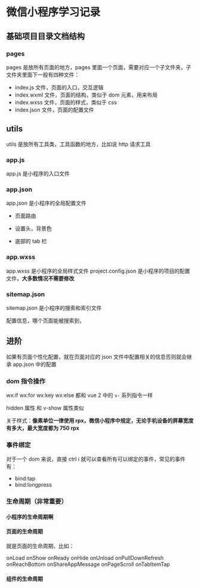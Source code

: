 # 微信小程序学习记录

## 基础项目目录文档结构

### pages

pages 是放所有页面的地方，pages 里面一个页面，需要对应一个子文件夹，子文件夹里面下一般有四种文件：

- index.js 文件，页面的入口，交互逻辑
- index.wxml 文件，页面的结构，类似于 dom 元素，用来布局
- index.wxss 文件，页面的样式，类似于 css
- index.json 文件，页面的配置文件

## utils

utils 是放所有工具类，工具函数的地方，比如说 http 请求工具

### app.js

app.js 是小程序的入口文件

### app.json

app.json 是小程序的全局配置文件

- 页面路由

- 设置头，背景色

- 底部的 tab 栏

### app.wxss

app.wxss 是小程序的全局样式文件
project.config.json 是小程序的项目的配置文件，**大多数情况不需要修改**

### sitemap.json

sitemap.json 是小程序的搜索和索引文件

配置信息，哪个页面能被搜索到，

## 进阶

如果有页面个性化配置，就在页面对应的 json 文件中配置相关的信息否则就会继承 app.json 中的配置

### dom 指令操作

wx:if wx:for wx:key wx:else 都和 vue 2 中的 `v-` 系列指令一样

hidden 属性 和 v-show 属性类似

关于样式：**像素单位一律使用 rpx，微信小程序中规定，无论手机设备的屏幕宽度有多大，最大宽度都为 750 rpx**

### 事件绑定

对于一个 dom 来说，直接 ctrl i 就可以查看所有可以绑定的事件，常见的事件有：

- bind:tap
- bind:longpress

### 生命周期（非常重要）

#### 小程序的生命周期啊

#### 页面的生命周期

就是页面的生命周期，比如：

onLoad
onShow
onReady
onHide
onUnload
onPullDownRefresh
onReachBottom
onShareAppMessage
onPageScroll
onTabItemTap

#### 组件的生命周期

